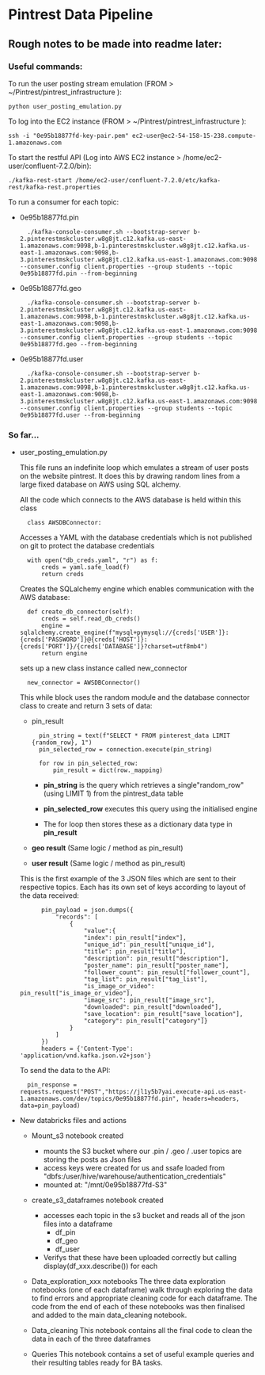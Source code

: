 # Pintrest Data Pipeline

## Rough notes to be made into readme later:

### Useful commands:

To run the user posting stream emulation (FROM > ~/Pintrest/pintrest_infrastructure ):

    python user_posting_emulation.py

To log into the EC2 instance (FROM > ~/Pintrest/pintrest_infrastructure ):

    ssh -i "0e95b18877fd-key-pair.pem" ec2-user@ec2-54-158-15-238.compute-1.amazonaws.com

To start the restful API (Log into AWS EC2 instance > /home/ec2-user/confluent-7.2.0/bin):

    ./kafka-rest-start /home/ec2-user/confluent-7.2.0/etc/kafka-rest/kafka-rest.properties

To run a consumer for each topic:

- 0e95b18877fd.pin

        ./kafka-console-consumer.sh --bootstrap-server b-2.pinterestmskcluster.w8g8jt.c12.kafka.us-east-1.amazonaws.com:9098,b-1.pinterestmskcluster.w8g8jt.c12.kafka.us-east-1.amazonaws.com:9098,b-3.pinterestmskcluster.w8g8jt.c12.kafka.us-east-1.amazonaws.com:9098 --consumer.config client.properties --group students --topic 0e95b18877fd.pin --from-beginning
- 0e95b18877fd.geo

        ./kafka-console-consumer.sh --bootstrap-server b-2.pinterestmskcluster.w8g8jt.c12.kafka.us-east-1.amazonaws.com:9098,b-1.pinterestmskcluster.w8g8jt.c12.kafka.us-east-1.amazonaws.com:9098,b-3.pinterestmskcluster.w8g8jt.c12.kafka.us-east-1.amazonaws.com:9098 --consumer.config client.properties --group students --topic 0e95b18877fd.geo --from-beginning
- 0e95b18877fd.user

        ./kafka-console-consumer.sh --bootstrap-server b-2.pinterestmskcluster.w8g8jt.c12.kafka.us-east-1.amazonaws.com:9098,b-1.pinterestmskcluster.w8g8jt.c12.kafka.us-east-1.amazonaws.com:9098,b-3.pinterestmskcluster.w8g8jt.c12.kafka.us-east-1.amazonaws.com:9098 --consumer.config client.properties --group students --topic 0e95b18877fd.user --from-beginning

### So far...

- user_posting_emulation.py

    This file runs an indefinite loop which emulates a stream of user posts on the website pintrest. It does this by drawing random lines from a large fixed database on AWS using SQL alchemy.

    All the code which connects to the AWS database is held within this class

        class AWSDBConnector:
    
    Accesses a YAML with the database credentials which is not published on git to protect the database credentials

        with open("db_creds.yaml", "r") as f:
            creds = yaml.safe_load(f)
            return creds
    
    Creates the SQLalchemy engine which enables communication with the AWS database:

        def create_db_connector(self):
            creds = self.read_db_creds()
            engine = sqlalchemy.create_engine(f"mysql+pymysql://{creds['USER']}:{creds['PASSWORD']}@{creds['HOST']}:{creds['PORT']}/{creds['DATABASE']}?charset=utf8mb4")
            return engine
    
    sets up a new class instance called new_connector

        new_connector = AWSDBConnector()
    
    This while block uses the random module and the database connector class to create and return 3 sets of data: 
    
    - pin_result

            pin_string = text(f"SELECT * FROM pinterest_data LIMIT {random_row}, 1")
            pin_selected_row = connection.execute(pin_string)
            
            for row in pin_selected_row:
                pin_result = dict(row._mapping)
        
        - **pin_string** is the query which retrieves a single"random_row" (using LIMIT 1) from the pintrest_data table
            
        - **pin_selected_row** executes this query using the initialised engine

        - The for loop then stores these as a dictionary data type in **pin_result**

    - **geo result** (Same logic / method as pin_result)
    - **user result** (Same logic / method as pin_result)
    

    This is the first example of the 3 JSON files which are sent to their respective topics. Each has its own set of keys according to layout of the data received:

            pin_payload = json.dumps({
                "records": [
                    {
                        "value":{
                        "index": pin_result["index"],
                        "unique_id": pin_result["unique_id"],
                        "title": pin_result["title"],
                        "description": pin_result["description"],
                        "poster_name": pin_result["poster_name"],
                        "follower_count": pin_result["follower_count"],
                        "tag_list": pin_result["tag_list"],
                        "is_image_or_video": pin_result["is_image_or_video"],
                        "image_src": pin_result["image_src"],
                        "downloaded": pin_result["downloaded"],
                        "save_location": pin_result["save_location"],
                        "category": pin_result["category"]}
                    }
                ]
            })
            headers = {'Content-Type': 'application/vnd.kafka.json.v2+json'}

    To send the data to the API:

        pin_response = requests.request("POST","https://jl1y5b7yai.execute-api.us-east-1.amazonaws.com/dev/topics/0e95b18877fd.pin", headers=headers, data=pin_payload)


- New databricks files and actions

    - Mount_s3 notebook created
        - mounts the S3 bucket where our .pin / .geo / .user topics are storing the posts as Json files
        - access keys were created for us and ssafe loaded from "dbfs:/user/hive/warehouse/authentication_credentials"
        - mounted at: "/mnt/0e95b18877fd-S3"

    - create_s3_dataframes notebook created
        - accesses each topic in the s3 bucket and reads all of the json files into a dataframe
            - df_pin
            - df_geo
            - df_user
        - Verifys that these have been uploaded correctly but calling display(df_xxx.describe()) for each
    
    - Data_exploration_xxx notebooks
        The three data exploration notebooks (one of each dataframe) walk through exploring the data to find errors and appropriate cleaning code for each dataframe. The code from the end of each of these notebooks was then finalised and added to the main data_cleaning notebook.
    
    - Data_cleaning
        This notebook contains all the final code to clean the data in each of the three dataframes
    
    - Queries
        This notebook contains a set of useful example queries and their resulting tables ready for BA tasks.
        
